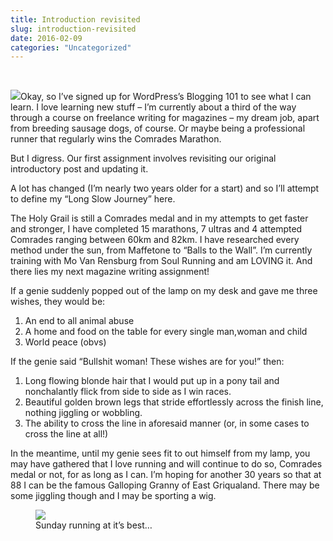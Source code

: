 ```yaml
---
title: Introduction revisited
slug: introduction-revisited
date: 2016-02-09
categories: "Uncategorized"
---
```


<p> </p>
<p><img src="https://res.cloudinary.com/dy6grlu8z/image/upload/v1558841986/vyuzcsptzrzthqzsbvqm.jpg"/>Okay, so I’ve signed up for WordPress’s Blogging 101 to see what I can learn. I love learning new stuff – I’m currently about a third of the way through a course on freelance writing for magazines – my dream job, apart from breeding sausage dogs, of course. Or maybe being a professional runner that regularly wins the Comrades Marathon.</p>
<p>But I digress. Our first assignment involves revisiting our original introductory post and updating it.</p>
<p>A lot has changed (I’m nearly two years older for a start) and so I’ll attempt to define my “Long Slow Journey” here.</p>
<p>The Holy Grail is still a Comrades medal and in my attempts to get faster and stronger, I have completed 15 marathons, 7 ultras and 4 attempted Comrades ranging between 60km and 82km. I have researched every method under the sun, from Maffetone to “Balls to the Wall”. I’m currently training with Mo Van Rensburg from Soul Running and am LOVING it. And there lies my next magazine writing assignment!</p>
<p>If a genie suddenly popped out of the lamp on my desk and gave me three wishes, they would be:</p>
<ol>
<li>An end to all animal abuse</li>
<li>A home and food on the table for every single man,woman and child</li>
<li>World peace (obvs)</li>
</ol>
<p>If the genie said “Bullshit woman! These wishes are for you!” then:</p>
<ol>
<li>Long flowing blonde hair that I would put up in a pony tail and nonchalantly flick from side to side as I win races.</li>
<li>Beautiful golden brown legs that stride effortlessly across the finish line, nothing jiggling or wobbling.</li>
<li>The ability to cross the line in aforesaid manner (or, in some cases to cross the line at all!)</li>
</ol>
<p>In the meantime, until my genie sees fit to out himself from my lamp, you may have gathered that I love running and will continue to do so, Comrades medal or not, for as long as I can. I’m hoping for another 30 years so that at 88 I can be the famous Galloping Granny of East Griqualand. There may be some jiggling though and I may be sporting a wig.</p>
<figure><img src="https://res.cloudinary.com/dy6grlu8z/image/upload/v1558841986/ueeojfjcpjnrvgnqek2o.jpg"/><figcaption>Sunday running at it’s best…</figcaption></figure>
<p> </p>







